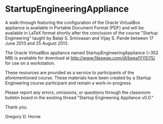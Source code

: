 StartupEngineeringAppliance
===========================

A walk-through featuring the configuration of the Oracle VirtualBox appliance is available in Portable Document Format (PDF)
and will be available in LaTeX format shortly after the conclusion of the course "Startup Engineering" taught by 
Balaji S. Srinivasan and Vijay S. Pande between 17 June 2013 and  25 August 2013.

The Oracle VirtualBox appliance named StartupEngineeringAppliance (~352 MB) is available for download at 
http://www.fileswap.com/dl/beea1YYD7S/ for use on a workstation.

These resources are provided as a service to participants of the aforementioned course. These materials have been
created by a Startup Engineering course participant and remain a work-in-progress.

Please report any errors, omissions, or questions through the classroom bulletin board in the existing thread 
"Startup Engineering Appliance v0.0."

Thank you.

Gregory D. Horne
